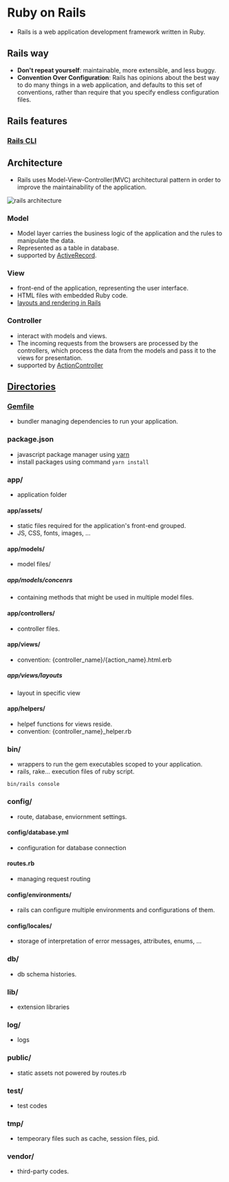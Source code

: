# Ruby on Rails
- Rails is a web application development framework written in Ruby.

## Rails way
- **Don't repeat yourself**: maintainable, more extensible, and less buggy.
- **Convention Over Configuration**: Rails has opinions about the best way to do many things in a web application, and defaults to this set of conventions, rather than require that you specify endless configuration files.

## Rails features
### [Rails CLI](https://guides.rubyonrails.org/command_line.html)

## Architecture
- Rails uses Model-View-Controller(MVC) architectural pattern in order to improve the maintainability of the application.

![rails architecture](https://csharpcorner-mindcrackerinc.netdna-ssl.com/article/generate-a-controller-and-view-in-ruby-on-rails/Images/image011.jpg)

### Model
- Model layer carries the business logic of the application and the rules to manipulate the data.
- Represented as a table in database.
- supported by [ActiveRecord](https://guides.rorlab.org/active_record_basics.html).

### View
- front-end of the application, representing the user interface.
- HTML files with embedded Ruby code.
- [layouts and rendering in Rails](https://guides.rorlab.org/layouts_and_rendering.html)

### Controller
- interact with models and views.
- The incoming requests from the browsers are processed by the controllers, which process the data from the models and pass it to the views for presentation.
- supported by [ActionController](https://guides.rubyonrails.org/action_controller_overview.html)

## [Directories](https://www.sitepoint.com/a-quick-study-of-the-rails-directory-structure/)
### [Gemfile](https://bundler.io/gemfile.html)
- bundler managing dependencies to run your application.
### package.json
- javascript package manager using [yarn](https://yarnpkg.com/en/)
- install packages using command `yarn install`

### app/
- application folder

#### app/assets/
- static files required for the application's front-end grouped.
- JS, CSS, fonts, images, ...

#### app/models/
- model files/
##### app/models/concenrs
- containing methods that might be used in multiple model files.

#### app/controllers/
- controller files.

#### app/views/
- convention: {controller_name}/{action_name}.html.erb
##### app/views/layouts
- layout in specific view

#### app/helpers/
- helpef functions for views reside.
- convention: {controller_name}_helper.rb

### bin/
- wrappers to run the gem executables scoped to your application.
- rails, rake... execution files of ruby script.
```
bin/rails console
```

### config/
- route, database, enviornment settings.
#### config/database.yml
- configuration for database connection
#### routes.rb
- managing request routing
#### config/environments/
- rails can configure multiple environments and configurations of them.
#### config/locales/
- storage of interpretation of error messages, attributes, enums, …

### db/
- db schema histories.

### lib/
- extension libraries

### log/
- logs

### public/
- static assets not powered by routes.rb

### test/
- test codes

### tmp/
- tempeorary files such as cache, session files, pid.

### vendor/
- third-party codes.
